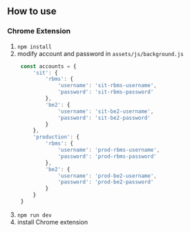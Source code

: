 
## How to use
### Chrome Extension

1. `npm install`
2. modify account and password in `assets/js/background.js`
   ```javascript
    const accounts = {
        'sit': {
            'rbms': {
                'username': 'sit-rbms-username',
                'password': 'sit-rbms-password'
            },
            'be2': {
                'username': 'sit-be2-username',
                'password': 'sit-be2-password'
            }
        },
        'production': {
            'rbms': {
                'username': 'prod-rbms-username',
                'password': 'prod-rbms-password'
            },
            'be2': {
                'username': 'prod-be2-username',
                'password': 'prod-be2-password'
            }
        }
    }
    ```
3. `npm run dev`
4. install Chrome extension
